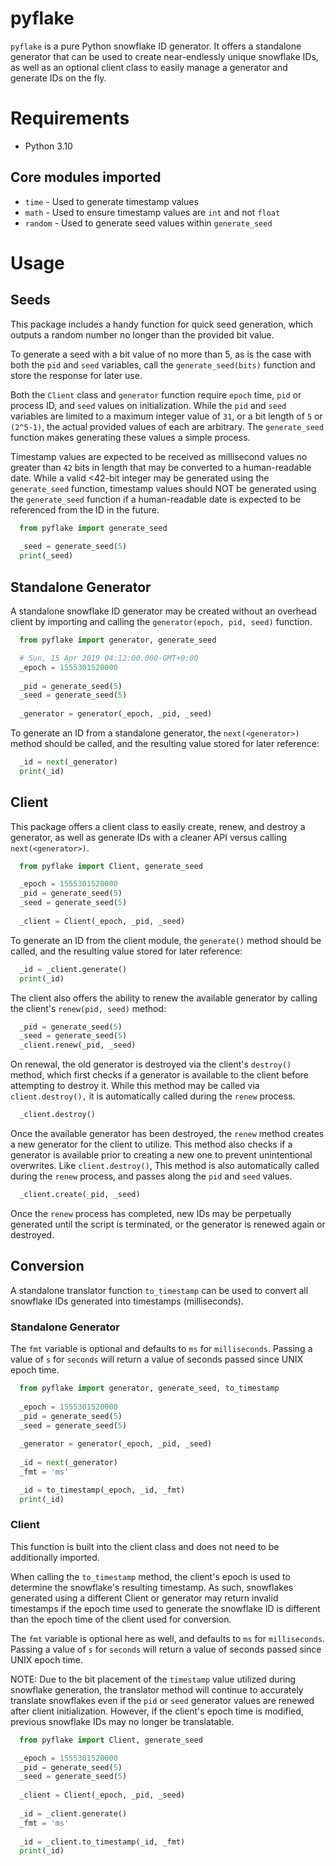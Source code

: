 # pyflake
`pyflake` is a pure Python snowflake ID generator. It offers a standalone generator that can be used to create near-endlessly unique snowflake IDs, as well as an optional client class to easily manage a generator and generate IDs on the fly.

# Requirements
- Python 3.10

## Core modules imported
- `time` - Used to generate timestamp values
- `math` - Used to ensure timestamp values are `int` and not `float`
- `random` - Used to generate seed values within `generate_seed`

# Usage

## Seeds
This package includes a handy function for quick seed generation, which outputs a random number no longer than the provided bit value.

To generate a seed with a bit value of no more than 5, as is the case with both the `pid` and `seed` variables, call the `generate_seed(bits)` function and store the response for later use.

Both the `Client` class and `generator` function require `epoch` time, `pid` or process ID, and `seed` values on initialization. While the `pid` and `seed` variables are limited to a maximum integer value of `31`, or a bit length of `5` or `(2^5-1)`, the actual provided values of each are arbitrary. The `generate_seed` function makes generating these values a simple process.

Timestamp values are expected to be received as millisecond values no greater than `42` bits in length that may be converted to a human-readable date. While a valid <42-bit integer may be generated using the `generate_seed` function, timestamp values should NOT be generated using the `generate_seed` function if a human-readable date is expected to be referenced from the ID in the future.
```python
  from pyflake import generate_seed
  
  _seed = generate_seed(5)
  print(_seed)
```

## Standalone Generator
A standalone snowflake ID generator may be created without an overhead client by importing and calling the `generator(epoch, pid, seed)` function.
```python
  from pyflake import generator, generate_seed

  # Sun, 15 Apr 2019 04:12:00.000-GMT+0:00
  _epoch = 1555301520000
  
  _pid = generate_seed(5)
  _seed = generate_seed(5)
    
  _generator = generator(_epoch, _pid, _seed)
```

To generate an ID from a standalone generator, the `next(<generator>)` method should be called, and the resulting value stored for later reference:
```python
  _id = next(_generator)
  print(_id)
```

## Client
This package offers a client class to easily create, renew, and destroy a generator, as well as generate IDs with a cleaner API versus calling `next(<generator>)`.
```python
  from pyflake import Client, generate_seed

  _epoch = 1555301520000
  _pid = generate_seed(5)
  _seed = generate_seed(5)
    
  _client = Client(_epoch, _pid, _seed)
```

To generate an ID from the client module, the `generate()` method should be called, and the resulting value stored for later reference:
```python
  _id = _client.generate()
  print(_id)
```

The client also offers the ability to renew the available generator by calling the client's `renew(pid, seed)` method:
```python
  _pid = generate_seed(5)
  _seed = generate_seed(5)
  _client.renew(_pid, _seed)
```

On renewal, the old generator is destroyed via the client's `destroy()` method, which first checks if a generator is available to the client before attempting to destroy it. While this method may be called via `client.destroy(),` it is automatically called during the `renew` process.
```python
  _client.destroy()
```

Once the available generator has been destroyed, the `renew` method creates a new generator for the client to utilize. This method also checks if a generator is available prior to creating a new one to prevent unintentional overwrites. Like `client.destroy()`, This method is also automatically called during the `renew` process, and passes along the `pid` and `seed` values.
```python
  _client.create(_pid, _seed)
```

Once the `renew` process has completed, new IDs may be perpetually generated until the script is terminated, or the generator is renewed again or destroyed.

## Conversion
A standalone translator function `to_timestamp` can be used to convert all snowflake IDs generated into timestamps (milliseconds).

### Standalone Generator
The `fmt` variable is optional and defaults to `ms` for `milliseconds`. Passing a value of `s` for `seconds` will return a value of seconds passed since UNIX epoch time.

```python
  from pyflake import generator, generate_seed, to_timestamp
  
  _epoch = 1555301520000
  _pid = generate_seed(5)
  _seed = generate_seed(5)
    
  _generator = generator(_epoch, _pid, _seed)
  
  _id = next(_generator)
  _fmt = 'ms'

  _id = to_timestamp(_epoch, _id, _fmt)
  print(_id)
```

### Client
This function is built into the client class and does not need to be additionally imported.

When calling the `to_timestamp` method, the client's epoch is used to determine the snowflake's resulting timestamp. As such, snowflakes generated using a different Client or generator may return invalid timestamps if the epoch time used to generate the snowflake ID is different than the epoch time of the client used for conversion.

The `fmt` variable is optional here as well, and defaults to `ms` for `milliseconds`. Passing a value of `s` for `seconds` will return a value of seconds passed since UNIX epoch time. 

NOTE: Due to the bit placement of the `timestamp` value utilized during snowflake generation, the translator method will continue to accurately translate snowflakes even if the `pid` or `seed` generator values are renewed after client initialization. However, if the client's epoch time is modified, previous snowflake IDs may no longer be translatable.

```python
  from pyflake import Client, generate_seed

  _epoch = 1555301520000
  _pid = generate_seed(5)
  _seed = generate_seed(5)
    
  _client = Client(_epoch, _pid, _seed)
  
  _id = _client.generate()
  _fmt = 'ms'
  
  _id = _client.to_timestamp(_id, _fmt)
  print(_id)
```
